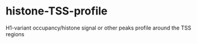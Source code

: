 # histone-TSS-profile
H1-variant occupancy/histone signal or other peaks profile around the TSS regions
